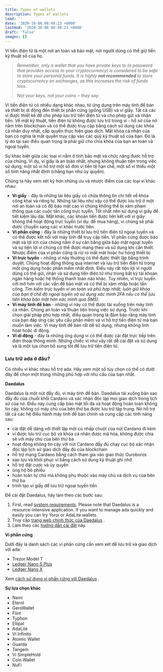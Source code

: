 ```yaml
---
title: Types of wallets
description: Types of wallets
lead: ''
date: '2020-10-06 08:48:23 +0000'
lastmod: '2020-10-06 08:48:23 +0000'
draft: 'false'
images: []
---
```


Ví tiền điện tử là một nơi an toàn và bảo mật, nơi người dùng có thể giữ tiền kỹ thuật số của họ.

> *Remember, only a wallet that you have private keys to (a password that provides access to your cryptocurrency) is considered to be safe to store your personal funds. It is highly **not recommended** to store cryptocurrency on exchanges, as this increases the risk of funds loss.*
>
> *Not your keys, not your coins ‒ they say.*

Ví tiền điện tử có nhiều dạng khác nhau, từ ứng dụng trên máy tính để bàn và thiết bị di động đến thiết bị phần cứng (giống USB) và ví giấy. Tất cả các ví được thiết kế để cho phép lưu trữ tiền điện tử và cho phép gửi và nhận tiền. Về mặt kỹ thuật, tiền điện tử không được lưu trữ trong ví - hồ sơ của nó nằm trên blockchain và có thể được truy cập bằng cách sử dụng các khóa cá nhân duy nhất, cấp quyền thực hiện giao dịch. Mất khóa cá nhân của bạn có nghĩa là mất quyền truy cập vào các quỹ kỹ thuật số của bạn. Đó là lý do tại sao điều quan trọng là phải giữ cho chìa khóa của bạn an toàn và ngoại tuyến.

Sự khác biệt giữa các loại ví nằm ở tính bảo mật và chức năng được hỗ trợ của chúng. Ví dụ, ví giấy là an toàn nhất, nhưng không thuận tiện trong việc sử dụng; một số ví hỗ trợ một số đơn vị tiền tệ hạn chế, một số ví thiếu một số tính năng nhất định (chẳng hạn như ủy quyền).

Chúng ta hãy xem xét kỹ hơn những ưu và nhược điểm của các loại ví khác nhau:

- **Ví giấy** - đây là những tài liệu giấy có chứa thông tin chi tiết về khóa công khai và riêng tư. Những tài liệu như vậy có thể được lưu trữ ở một nơi an toàn và có độ bảo mật cao vì chúng không thể bị xâm phạm thông qua các cuộc tấn công trực tuyến. Tốt nhất nên sử dụng ví giấy để tiết kiệm lâu dài. Mặt khác, các khoản tiền được liên kết với ví giấy không thể hoạt động trực tuyến (ví dụ: để mua hàng), vì chúng sẽ phải được chuyển sang các ví khác trước tiên.
- **Ví phần cứng** - đây là những thiết bị lưu trữ tiền điện tử ngoại tuyến và có thể được kết nối với máy tính để truy cập tiền. Ví phần cứng được bảo mật và lợi ích của chúng nằm ở sự cân bằng giữa bảo mật ngoại tuyến và sự tiện lợi vì chúng có thể được mang theo và sử dụng khi cần thiết. Nhược điểm của ví phần cứng là rủi ro mất mát hoặc hư hỏng thiết bị.
- **Ví trực tuyến** - những ví này thường có thể được thiết lập bằng trình duyệt. Chúng hoạt động thông qua internet và lưu trữ tiền điện tử trong một ứng dụng hoặc phần mềm nhất định. Điều này rất tiện lợi vì người dùng có thể gửi, nhận và sử dụng tiền điện tử như trong bất kỳ tài khoản ngân hàng hoặc hệ thống thanh toán nào khác. Tuy nhiên, ví trực tuyến cởi mở hơn với các vấn đề bảo mật và có thể bị xâm nhập hoặc tấn công. *Tìm kiếm trực tuyến ví an toàn và phù hợp nhất; luôn giữ khóa của bạn ở chế độ ngoại tuyến và sử dụng xác minh 2FA nếu có thể (ưu tiên khóa bảo mật hơn xác minh qua SMS).*
- **Ví máy tính để bàn** - những ví này có thể được tải xuống trên máy tính cá nhân. Chúng an toàn và thuận tiện trong việc sử dụng. Trước khi chọn giải pháp phù hợp nhất, điều quan trọng là đảm bảo rằng máy tính của bạn đáp ứng các yêu cầu phần mềm và ví hỗ trợ tiền điện tử mà bạn muốn làm việc. Ví máy tính để bàn rất dễ sử dụng, nhưng không linh hoạt hoặc di động.
- **Ví di động** - đây là những ứng dụng ví có thể được cài đặt trực tiếp trên điện thoại thông minh. Những chiếc ví như vậy rất dễ cài đặt và sử dụng và là một lựa chọn bổ sung tốt để lưu trữ tiền điện tử.

### Lưu trữ ada ở đâu?

Có nhiều ví khác nhau hỗ trợ ada. Hãy xem một số tùy chọn có thể có dưới đây để chọn một trong những phù hợp với nhu cầu của bạn nhất.

**Daedalus**

Daedalus là một nút đầy đủ, ví máy tính để bàn. Daedalus tải xuống bản sao đầy đủ của chuỗi khối Cardano và xác nhận độc lập mọi giao dịch trong lịch sử của nó. Điều này cung cấp bảo mật tối đa và hoạt động hoàn toàn không tin cậy, không có máy chủ của bên thứ ba được lưu trữ tập trung. Nó hỗ trợ tất cả các hệ điều hành máy tính để bàn chính và cung cấp các tính năng sau:

- cài đặt dễ dàng với thiết lập một cú nhấp chuột của nút Cardano đi kèm
- ví được lưu trữ cục bộ và khóa cá nhân được mã hóa, không được chia sẻ với máy chủ của bên thứ ba
- hoạt động không tin cậy với nút Cardano đầy đủ chạy cục bộ xác nhận độc lập lịch sử giao dịch đầy đủ của blockchain
- hỗ trợ mạng Cardano bằng cách tham gia vào giao thức Ouroboros
- sao lưu và khôi phục ví bằng cách sử dụng kỹ thuật ghi nhớ
- hỗ trợ đặt cược và ủy quyền
- ủng hộ bỏ phiếu
- hoàn toàn tự chủ mà không phụ thuộc vào máy chủ và dịch vụ của bên thứ ba
- trình tạo ví giấy để lưu trữ ngoại tuyến tiền

Để cài đặt Daedalus, hãy làm theo các bước sau:

1. First, read [system requirements](https://iohk.zendesk.com/hc/en-us/articles/360010496553). Please note that Daedalus is a resource-intensive application. If you want to manage ada quickly and easily you can try Yoroi or AdaLite wallets.
2. Truy cập [trang web chính thức của Daedalus](https://daedaluswallet.io/) .
3. Làm theo các [hướng dẫn cài đặt](https://iohk.zendesk.com/hc/en-us/articles/360011602173-Quick-start-guide#:~:text=Go%20to%20https%3A%2F%2Fdaedaluswallet,Daedalus%20wallet%20on%20your%20Machine.) này.

**Ví phần cứng**

Dưới đây là danh sách các ví phần cứng cần xem xét để lưu trữ và giao dịch với ada:

- Trezor Model T
- [Ledger Nano S Plus](https://shop.ledger.com/pages/ledger-nano-s-plus)
- [Ledger Nano X](https://shop.ledger.com/pages/ledger-nano-x)

Xem [cách sử dụng ví phần cứng với Daedalus](https://iohk.zendesk.com/hc/en-us/articles/900004722083-How-to-use-Ledger-and-Trezor-HW-with-Daedalus) .

**Sự lựa chọn khác**

- Nami
- Eternl
- GeroWallet
- Flint
- Typhon
- Ellipal
- AdaLite
- Ví Infinito
- Atomic Wallet
- Guarda
- Tangem
- Ví SimpleHold
- Coin Wallet
- NuFi
